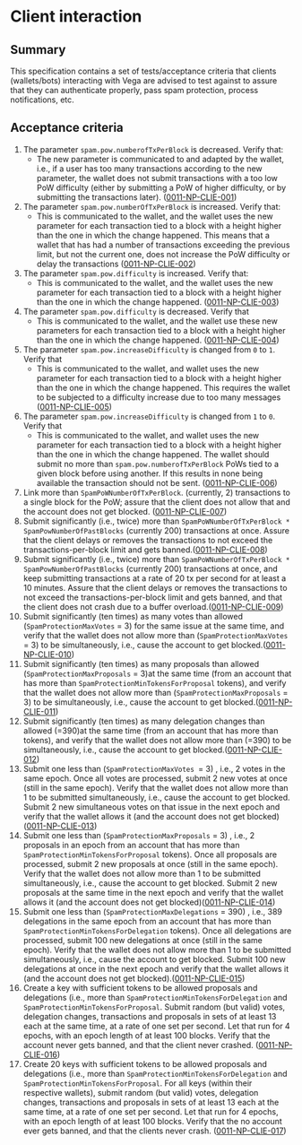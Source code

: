 # Client interaction

## Summary

This specification contains a set of tests/acceptance criteria that clients (wallets/bots) interacting with Vega are advised to test against to assure that they can authenticate properly, pass spam protection, process notifications, etc.

## Acceptance criteria

1. The parameter `spam.pow.numberofTxPerBlock` is decreased.  Verify that:
    - The new parameter is communicated to and adapted by the wallet, i.e., if a user has too many transactions according to the new parameter, the wallet does not submit transactions with a too low PoW difficulty (either by submitting a PoW of higher difficulty, or by submitting the transactions later). (<a name="0011-NP-CLIE-001" href="#0011-NP-CLIE-001">0011-NP-CLIE-001</a>)
2. The parameter `spam.pow.numberOfTxPerBlock` is increased. Verify that:
     - This is communicated to the wallet, and the wallet uses the new parameter for each transaction tied to a block with a height higher than the one in which the change happened. This means that a wallet that has had a number of transactions exceeding the previous limit, but not the current one, does not increase the PoW difficulty or delay the transactions (<a name="0011-NP-CLIE-002" href="#0011-NP-CLIE-002">0011-NP-CLIE-002</a>)
3. The parameter `spam.pow.difficulty` is increased. Verify that:
    - This is communicated to the wallet, and the wallet uses the new parameter for each transaction tied to a block with a height higher than the one in which the change happened. (<a name="0011-NP-CLIE-003" href="#0011-NP-CLIE-003">0011-NP-CLIE-003</a>)
4. The parameter `spam.pow.difficulty` is decreased. Verify that
    - This is communicated to the wallet, and the wallet use these new parameters for each transaction tied to a block with a height higher than the one in which the change happened. (<a name="0011-NP-CLIE-004" href="#0011-NP-CLIE-004">0011-NP-CLIE-004</a>)
5. The parameter `spam.pow.increaseDifficulty` is changed from `0` to `1`.  Verify that
    - This is communicated to the wallet, and wallet uses the new parameter for each transaction tied to a block with a height higher than the one in which the change happened. This requires the wallet to be subjected to a difficulty increase due to too many messages (<a name="0011-NP-CLIE-005" href="#0011-NP-CLIE-005">0011-NP-CLIE-005</a>)
6. The parameter `spam.pow.increaseDifficulty` is changed from `1` to `0`.  Verify that
    - This is communicated to the wallet, and wallet uses the new parameter for each transaction tied to a block with a height higher than the one in which the change happened. The wallet should submit no more than `spam.pow.numberofTxPerBlock` PoWs tied to a given block before using another. If this results in none being available the transaction should not be sent. (<a name="0011-NP-CLIE-006" href="#0011-NP-CLIE-006">0011-NP-CLIE-006</a>)
7. Link more than `SpamPoWNumberOfTxPerBlock`. (currently, 2) transactions to a single block for the PoW; assure that the client does not allow that and the account does not get blocked. (<a name="0011-NP-CLIE-007" href="#0011-NP-CLIE-007">0011-NP-CLIE-007</a>)
8. Submit significantly (i.e., twice) more than `SpamPoWNumberOfTxPerBlock * SpamPowNumberOfPastBlocks` (currently 200) transactions at once. Assure that the client delays or removes the transactions to not exceed the transactions-per-block limit and gets banned.(<a name="0011-NP-CLIE-008" href="#0011-NP-CLIE-008">0011-NP-CLIE-008</a>)
9. Submit significantly (i.e., twice) more than `SpamPoWNumberOfTxPerBlock * SpamPowNumberOfPastBlocks` (currently 200) transactions at once, and keep submitting transactions at a rate of 20 tx per second for at least a 10 minutes. Assure that the client delays or removes the transactions to not exceed the transactions-per-block limit and gets banned, and that the client does not crash due to a buffer overload.(<a name="0011-NP-CLIE-009" href="#0011-NP-CLIE-009">0011-NP-CLIE-009</a>)
10. Submit significantly (ten times) as many votes than allowed (`SpamProtectionMaxVotes` = 3) for the same issue at the same time, and verify that the wallet does not allow more than (`SpamProtectionMaxVotes` = 3) to be simultaneously, i.e., cause the account to get blocked.(<a name="0011-NP-CLIE-010" href="#0011-NP-CLIE-010">0011-NP-CLIE-010</a>)
11. Submit significantly (ten times) as many proposals than allowed (`SpamProtectionMaxProposals` = 3)at the same time (from an account that has more than `SpamProtectionMinTokensForProposal` tokens), and verify that the wallet does not allow more than (`SpamProtectionMaxProposals` = 3) to be simultaneously, i.e., cause the account to get blocked.(<a name="0011-NP-CLIE-011" href="#0011-NP-CLIE-011">0011-NP-CLIE-011</a>)
12. Submit significantly (ten times) as many delegation changes than allowed (<SpamProtectionMaxDelegations>=390)at the same time (from an account that has more than <SpamProtectionMinTokensForDelegation> tokens), and verify that the wallet does not allow more than (<SpamProtectionMaxProposals>=390) to be simultaneously, i.e., cause the account to get blocked.(<a name="0011-NP-CLIE-012" href="#0011-NP-CLIE-012">0011-NP-CLIE-012</a>)
13. Submit one less than (`SpamProtectionMaxVotes `= 3) , i.e., 2 votes in the same epoch.  Once all votes  are processed, submit 2 new votes at once (still in the same epoch).  Verify that the wallet does not allow more than 1 to be submitted simultaneously, i.e., cause the account to get blocked. Submit 2 new simultaneous votes on that issue in the next epoch and verify that the wallet allows it (and the account does not get blocked)(<a name="0011-NP-CLIE-012" href="#0011-NP-CLIE-013">0011-NP-CLIE-013</a>)
14. Submit one less than (`SpamProtectionMaxProposals` = 3) , i.e., 2 proposals in an epoch from an account that has more than `SpamProtectionMinTokensForProposal` tokens). Once all proposals are processed, submit 2 new proposals at once (still in the same epoch).  Verify that the wallet does not allow more than 1 to be submitted simultaneously, i.e., cause the account to get blocked. Submit 2 new proposals at the same time in the next epoch and verify that the wallet allows it (and the account does not get blocked)(<a name="0011-NP-CLIE-014" href="#0011-NP-CLIE-014">0011-NP-CLIE-014</a>)
15. Submit one less than (`SpamProtectionMaxDelegations` = 390) , i.e., 389 delegations in the same epoch from an account that has more than `SpamProtectionMinTokensForDelegation` tokens). Once all delegations are processed, submit 100 new delegations at once (still in the same epoch).  Verify that the wallet does not allow more than 1 to be submitted simultaneously, i.e., cause the account to get blocked. Submit 100 new delegations at once in the next epoch and verify that the wallet allows it (and the account does not get blocked).(<a name="0011-NP-CLIE-015" href="#0011-NP-CLIE-015">0011-NP-CLIE-015</a>)
16. Create a key with sufficient tokens to be allowed proposals and delegations (i.e., more than `SpamProtectionMinTokensForDelegation` and `SpamProtectionMinTokensForProposal`. Submit random (but valid) votes, delegation changes, transactions and proposals in sets of at least 13 each at the same time, at a rate of one set per second. Let that run for 4 epochs, with an epoch length of at least 100 blocks. Verify that the account never gets banned, and that the client never crashed. (<a name="0011-NP-CLIE-016" href="#0011-NP-CLIE-016">0011-NP-CLIE-016</a>)
16. Create 20 keys with sufficient tokens to be allowed proposals and delegations (i.e., more than `SpamProtectionMinTokensForDelegation` and `SpamProtectionMinTokensForProposal`. For all keys (within their respective wallets), submit random (but valid) votes, delegation changes, transactions and proposals in sets of at least 13 each at the same time, at a rate of one set per second. Let that run for 4 epochs, with an epoch length of at least 100 blocks. Verify that the no account ever gets banned, and that the clients never crash. (<a name="0011-NP-CLIE-017" href="#0011-NP-CLIE-017">0011-NP-CLIE-017</a>)
